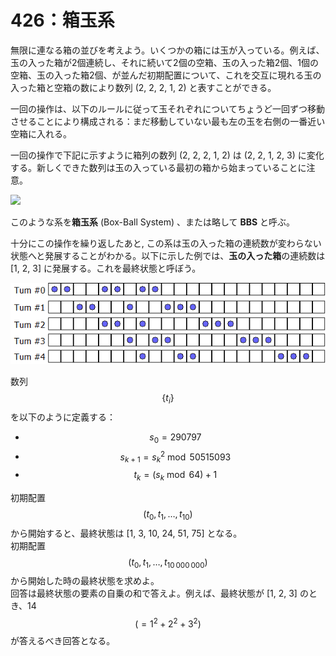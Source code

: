 # 426：箱玉系

無限に連なる箱の並びを考えよう。いくつかの箱には玉が入っている。例えば、玉の入った箱が2個連続し、それに続いて2個の空箱、玉の入った箱2個、1個の空箱、玉の入った箱2個、が並んだ初期配置について、これを交互に現れる玉の入った箱と空箱の数により数列 (2, 2, 2, 1, 2) と表すことができる。

一回の操作は、以下のルールに従って玉それぞれについてちょうど一回ずつ移動させることにより構成される：まだ移動していない最も左の玉を右側の一番近い空箱に入れる。

一回の操作で下記に示すように箱列の数列 (2, 2, 2, 1, 2) は (2, 2, 1, 2, 3) に変化する。新しくできた数列は玉の入っている最初の箱から始まっていることに注意。

![](https://projecteuler.net/project/images/p426\_baxball1.gif)

このような系を**箱玉系** (Box-Ball System) 、または略して **BBS** と呼ぶ。

十分にこの操作を繰り返したあと, この系は玉の入った箱の連続数が変わらない状態へと発展することがわかる。以下に示した例では、**玉の入った箱**の連続数は \[1, 2, 3] に発展する。これを最終状態と呼ぼう。

![](<../../.gitbook/assets/image (8).png>)

数列 $$\{t_i\}$$ を以下のように定義する：

* $$s_0 = 290797$$
* $$s_{k+1} = {s_k}^2 \bmod 50515093$$
* $$t_k = (s_k \bmod 64) + 1$$

初期配置 $$(t_0, t_1, \dots, t_{10})$$ から開始すると、最終状態は \[1, 3, 10, 24, 51, 75] となる。\
初期配置 $$(t_0, t_1, \dots, t_{10\, 000\, 000})$$ から開始した時の最終状態を求めよ。\
回答は最終状態の要素の自乗の和で答えよ。例えば、最終状態が \[1, 2, 3] のとき、14 $$( = 1^2 + 2^2 + 3^2)$$ が答えるべき回答となる。
